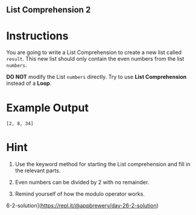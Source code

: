 ## List Comprehension 2


# Instructions

You are going to write a List Comprehension to create a new list called `result`. This new list should only contain the even numbers from the list `numbers`.

**DO NOT** modify the List `numbers` directly. Try to use **List Comprehension** instead of a **Loop**.

# Example Output

```
[2, 8, 34]
```

# Hint

1. Use the keyword method for starting the List comprehension and fill in the relevant parts.

2. Even numbers can be divided by 2 with no remainder.

3. Remind yourself of how the modulo operator works.

6-2-solution](https://repl.it/@appbrewery/day-26-2-solution)